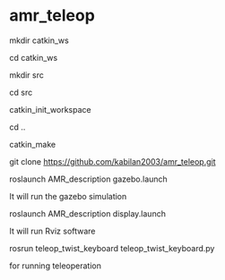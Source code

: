 # amr_teleop

mkdir catkin_ws


cd catkin_ws


mkdir src


cd src



catkin_init_workspace

cd ..


catkin_make


git clone https://github.com/kabilan2003/amr_teleop.git




roslaunch AMR_description gazebo.launch

It will run the gazebo simulation


roslaunch AMR_description display.launch

It will run Rviz software



rosrun teleop_twist_keyboard  teleop_twist_keyboard.py 

for running teleoperation 
